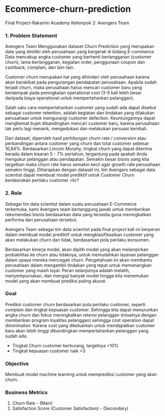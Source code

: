 # Ecommerce-churn-prediction
Final Project-Rakamin Academy 
Kelempok 2: Avengers Team

### 1. Problem Statement <br>

Avengers Team Menggunakan dataset Churn Prediction yang merupakan data yang dimiliki oleh perusahaan yang bergerak di bidang E-commerce. Data mencakup angka customer yang berhenti berlangganan (customer churn), lama berlangganan, kegiatan order, penggunaan coupon dan cashback, complain, dan lain-lain.<br>

Customer churn merupakan hal yang dihindari oleh perusahaan karena akan berakibat pada pengurangan pendapatan perusahaan. Apabila sudah terjadi churn, maka perusahaan harus mencari customer baru yang berdampak pada peningkatan operational cost (3-5 kali lebih besar daripada biaya operational untuk mempertahankan pelanggan).<br>

Salah satu cara mempertahankan customer yang sudah ada dapat disebut sebagai customer retention, adalah kegiatan dan tindakan yang dilakukan perusahaan untuk mengurangi customer defection. Keuntungannya dapat menghemat bujet dibandingkan mencari customer baru, karena perusahaan tak perlu lagi menarik, mengedukasi dan melakukan persuasi kembali. <br>

Dari dataset, diperoleh hasil perhitungan churn rate / conversion atau perbandingan antara customer yang churn dan total customer sebesar 16,84%.  Berdasarkan Lincoln Murphy, tingkat churn yang dapat diterima berada dalam kisaran 5 - 7% pertahun, tergantung pada apakah Anda mengukur pelanggan atau pendapatan. Semakin besar bisnis yang kita targetkan maka churn rate harus semakin kecil agar growth rate perusahaan semakin tinggi. Diharapkan dengan dataset ini, tim Avengers sebagai data scientist dapat membuat model prediktif untuk Customer Churn berdasrakan  perilaku customer <br?


### 2. Role <br>

Sebagai tim data scientist dalam suatu perusahaan E-Commerce terkemuka, kami Avengers team bertanggung jawab untuk  memberikan rekomendasi bisnis berdasarkan data yang tersedia guna meningkatkan performa dari perusahaan tersebut.<br>

Avengers Team sebagai tim data scientist pada final project kali ini berperan dalam membuat model prediktif untuk mengklasifikasikan customer yang akan melakukan churn dan tidak, berdasarkan pola perilaku konsumen. <br>

Berdasarkan kinerja model, akan dipilih model yang akan melampirkan probabilitas ke churn atau tidaknya, untuk memudahkan layanan pelanggan dalam upaya mereka mencegah churn. Pengetahuan ini akan membantu perusahaan dalam mengambil tindakan yang tepat untuk memenangkan customer yang masih loyal. Peran selanjutnya adalah melatih, menyempurnakan, dan menguji banyak model hingga kita menemukan model yang akan membuat prediksi paling akurat. 

### Goal<br>

Prediksi customer churn berdasarkan pola perilaku customer, seperti complain dan tingkat kepuasan customer. Sehingga kita dapat menurunkan angka churn dan fokus meningkatkan retensi pelanggan (misalnya dengan memberikan program loyalitas pelanggan) sehingga cost operation dapat diminimalisir. Karena cost yang dikeluarkan untuk mendapatkan customer baru akan lebih tinggi dibandingkan mempertahankan pelanggan yang sudah ada. <br>
- Tingkat Churn customer berkurang, targetnya <10% <br>
- Tingkat kepuasan customer naik >3 <br>

### Objective<br>

Membuat model machine learning untuk memprediksi customer yang akan churn.<br>

### Business Metrics<br>
1. Churn Rate - (Main)<br>
2. Satisfaction Score (Customer Satisfaction) - (Secondary)<br>



